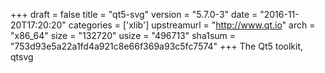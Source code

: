 +++
draft = false
title = "qt5-svg"
version = "5.7.0-3"
date = "2016-11-20T17:20:20"
categories = ['xlib']
upstreamurl = "http://www.qt.io"
arch = "x86_64"
size = "132720"
usize = "496713"
sha1sum = "753d93e5a22a1fd4a921c8e66f369a93c5fc7574"
+++
The Qt5 toolkit, qtsvg